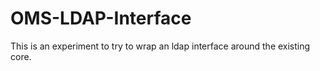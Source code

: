 # OMS-LDAP-Interface

This is an experiment to try to wrap an ldap interface around the existing core.